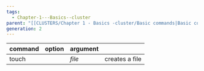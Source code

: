 ```yaml
---
tags:
  - Chapter-1---Basics--cluster
parent: "[[CLUSTERS/Chapter 1 - Basics -cluster/Basic commands|Basic commands]]"
generation: 2
---
```


| command | option | argument |                |
| :------ | :----- | -------- | -------------- |
| touch   |        | *file*   | creates a file |
